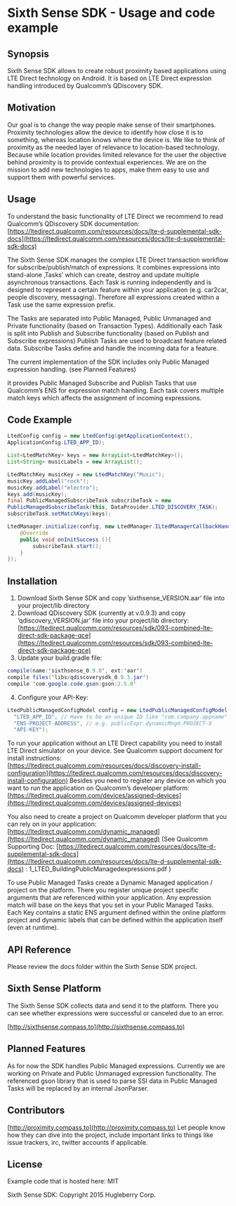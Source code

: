 # Sixth Sense SDK - Usage and code example

## Synopsis

Sixth Sense SDK allows to create robust proximity based applications using LTE Direct technology on Android. It is based on LTE Direct expression handling introduced by Qualcomm’s QDiscovery SDK.

## Motivation

Our goal is to change the way people make sense of their smartphones. Proximity technologies allow the device to identify how close it is to something, whereas location knows where the device is. We like to think of proximity as the needed layer of relevance to location-based technology. Because while location provides limited relevance for the user the objective behind proximity is to provide contextual experiences. We are on the mission to add new technologies to apps, make them easy to use and support them with powerful services.

## Usage

To understand the basic functionality of LTE Direct we recommend to read Qualcomm’s QDiscovery SDK documentation: 
[https://ltedirect.qualcomm.com/resources/docs/lte-d-supplemental-sdk-docs](https://ltedirect.qualcomm.com/resources/docs/lte-d-supplemental-sdk-docs)

The Sixth Sense SDK manages the complex LTE Direct transaction workflow for subscribe/publish/match of expressions.
It combines expressions into stand-alone ‚Tasks’ which can create, destroy and update multiple asynchronous transactions. Each Task is running independently and is designed to represent a certain feature within your application (e.g. car2car, people discovery, messaging). Therefore all expressions created within a Task use the same expression prefix.

The Tasks are separated into Public Managed, Public Unmanaged and Private functionality (based on Transaction Types).
Additionally each Task is split into Publish and Subscribe functionality (based on Publish and Subscribe expressions)
Publish Tasks are used to broadcast feature related data. Subscribe Tasks define and handle the incoming data for a feature. 

The current implementation of the SDK includes only Public Managed expression handling. (see Planned Features)

It provides Public Managed Subscribe and Publish Tasks that use Qualcomm’s ENS for expression match handling. Each task covers multiple match keys which affects the assignment of incoming expressions.

## Code Example

```java
LtedConfig config = new LtedConfig(getApplicationContext(),
ApplicationConfig.LTED_APP_ID);

List<LtedMatchKey> keys = new ArrayList<LtedMatchKey>();
List<String> musicLabels = new ArrayList();

LtedMatchKey musicKey = new LtedMatchKey("Music");
musicKey.addLabel("rock");
musicKey.addLabel("electro");
keys.add(musicKey);
final PublicManagedSubscribeTask subscribeTask = new
PublicManagedSubscribeTask(this, DataProvider.LTED_DISCOVERY_TASK);
subscribeTask.setMatchKeys(keys);

LtedManager.initialize(config, new LtedManager.ILtedManagerCallbackHandler(){
    @Override
    public void onInitSuccess (){
        subscribeTask.start();
    }
});
```

## Installation

1.	Download Sixth Sense SDK and copy ’sixthsense_VERSION.aar’ file into your project/lib directory
2.	Download QDiscovery SDK (currently at v.0.9.3) and copy ’qdiscovery_VERSION.jar’ file into your project/lib directory:
[https://ltedirect.qualcomm.com/resources/sdk/093-combined-lte-direct-sdk-package-qce](https://ltedirect.qualcomm.com/resources/sdk/093-combined-lte-direct-sdk-package-qce)
3.	Update your build.gradle file:

```java
compile(name:'sixthsense_0.9.0', ext:'aar')
compile files('libs/qdiscoverysdk_0.9.3.jar')
compile 'com.google.code.gson:gson:2.5.0'
```

4.  Configure your API-Key:

```java
LtedPublicManagedConfigModel config = new LtedPublicManagedConfigModel(
  "LTED_APP_ID", // Have to be an unique ID like "com.company.appname"
  "ENS-PROJECT-ADDRESS", // e.g. publicExpr.dynamicMngd.PROJECT-X
  "API-KEY");
```

To run your application without an LTE Direct capability you need to install LTE Direct simulator on your device. See Qualcomm support document for install instructions: [https://ltedirect.qualcomm.com/resources/docs/discovery-install-configuration](https://ltedirect.qualcomm.com/resources/docs/discovery-install-configuration)
Besides you need to register any device on which you want to run the application on Qualcomm’s developer platform: [https://ltedirect.qualcomm.com/devices/assigned-devices](https://ltedirect.qualcomm.com/devices/assigned-devices)

You also need to create a project on Qualcomm developer platform that you can rely on in your application: [https://ltedirect.qualcomm.com/dynamic_managed](https://ltedirect.qualcomm.com/dynamic_managed)
 (See Qualcomm Supporting Doc: [https://ltedirect.qualcomm.com/resources/docs/lte-d-supplemental-sdk-docs](https://ltedirect.qualcomm.com/resources/docs/lte-d-supplemental-sdk-docs) : 1_LTED_BuildingPublicManagedexpressions.pdf )

To use Public Managed Tasks create a Dynamic Managed application / project on the platform. There you register unique project specific arguments that are referenced within your application. Any expression match will base on the keys that you set in your Public Managed Tasks.
Each Key contains a static ENS argument defined within the online platform project and dynamic labels that can be defined within the application itself (even at runtime).

## API Reference

Please review the docs folder within the Sixth Sense SDK project.

## Sixth Sense Platform

The Sixth Sense SDK collects data and send it to the platform. There you can see whether expressions were successful or canceled due to an error.

[http://sixthsense.compass.to](http://sixthsense.compass.to)

## Planned Features 

As for now the SDK handles Public Managed expressions. Currently we are working on Private and Public Unmanaged expression functionality. The referenced gson library that is used to parse SSI data in Public Managed Tasks will be replaced by an internal JsonParser.

## Contributors

[http://proximity.compass.to](http://proximity.compass.to)
Let people know how they can dive into the project, include important links to things like issue trackers, irc, twitter accounts if applicable.

## License

Example code that is hosted here: MIT

Sixth Sense SDK: Copyright 2015 Hugleberry Corp.

